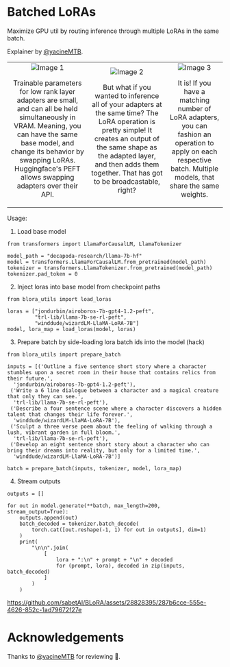 # Batched LoRAs

Maximize GPU util by routing inference through multiple LoRAs in the same batch.

Explainer by [@yacineMTB](https://twitter.com/yacineMTB/status/1698844951692419558?s=20).

<table>
  <tr>
    <td align="center">
      <img src="https://github.com/sabetAI/BLoRA/assets/28828395/a99a7503-e022-4012-84fb-4626d8a15cc5" alt="Image 1" />
      <p>Trainable parameters for low rank layer adapters are small, and can all be held simultaneously in VRAM. Meaning, you can have the same base model, and change its behavior by swapping LoRAs. Huggingface's PEFT allows swapping adapters over their API.</p>
    </td>
    <td align="center">
      <img src="https://github.com/sabetAI/BLoRA/assets/28828395/759326cb-d4da-402c-940b-ad479144b6e4" alt="Image 2"/>
      <p>But what if you wanted to inference all of your adapters at the same time? The LoRA operation is pretty simple! It creates an output of the same shape as the adapted layer, and then adds them together. That has got to be broadcastable, right?</p>
    </td>
    <td align="center">
      <img src="https://github.com/sabetAI/BLoRA/assets/28828395/b335b30c-438c-494b-ad74-65debcd1910e" alt="Image 3" />
      <p>It is! If you have a matching number of LoRA adapters, you can fashion an operation to apply on each respective batch. Multiple models, that share the same weights.</p>
    </td>
  </tr>
</table>

Usage:

1. Load base model

```
from transformers import LlamaForCausalLM, LlamaTokenizer

model_path = "decapoda-research/llama-7b-hf"
model = transformers.LlamaForCausalLM.from_pretrained(model_path)
tokenizer = transformers.LlamaTokenizer.from_pretrained(model_path)
tokenizer.pad_token = 0
```

2. Inject loras into base model from checkpoint paths

```
from blora_utils import load_loras

loras = ["jondurbin/airoboros-7b-gpt4-1.2-peft", 
         "trl-lib/llama-7b-se-rl-peft",
         "winddude/wizardLM-LlaMA-LoRA-7B"]
model, lora_map = load_loras(model, loras)
```

3. Prepare batch by side-loading lora batch ids into the model (hack)

```
from blora_utils import prepare_batch

inputs = [('Outline a five sentence short story where a character stumbles upon a secret room in their house that contains relics from their future.',
  'jondurbin/airoboros-7b-gpt4-1.2-peft'),
 ('Write a 6 line dialogue between a character and a magical creature that only they can see.',
  'trl-lib/llama-7b-se-rl-peft'),
 ('Describe a four sentence scene where a character discovers a hidden talent that changes their life forever.',
  'winddude/wizardLM-LlaMA-LoRA-7B'),
 ('Sculpt a three verse poem about the feeling of walking through a lush, vibrant garden in full bloom.',
  'trl-lib/llama-7b-se-rl-peft'),
 ('Develop an eight sentence short story about a character who can bring their dreams into reality, but only for a limited time.',
  'winddude/wizardLM-LlaMA-LoRA-7B')]

batch = prepare_batch(inputs, tokenizer, model, lora_map)
```

4. Stream outputs

```
outputs = []

for out in model.generate(**batch, max_length=200, stream_output=True):
    outputs.append(out)
    batch_decoded = tokenizer.batch_decode(
        torch.cat([out.reshape(-1, 1) for out in outputs], dim=1)
    )
    print(
        "\n\n".join(
            [
                lora + ":\n" + prompt + "\n" + decoded
                for (prompt, lora), decoded in zip(inputs, batch_decoded)
            ]
        )
    )
```

https://github.com/sabetAI/BLoRA/assets/28828395/287b6cce-555e-4626-852c-1ad79672f27e

# Acknowledgements

Thanks to [@yacineMTB](https://twitter.com/yacineMTB/status/1698844951692419558?s=20) for reviewing 🙏.
